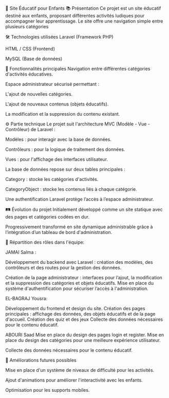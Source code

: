 🎯 Site Éducatif pour Enfants
📚 Présentation
Ce projet est un site éducatif destiné aux enfants, proposant différentes activités ludiques pour accompagner leur apprentissage.
Le site offre une navigation simple entre plusieurs catégories

🛠️ Technologies utilisées
Laravel (Framework PHP)

HTML / CSS (Frontend)

MySQL (Base de données)

🚀 Fonctionnalités principales
Navigation entre différentes catégories d'activités éducatives.

Espace administrateur sécurisé permettant :

L'ajout de nouvelles catégories.

L'ajout de nouveaux contenus (objets éducatifs).

La modification et la suppression du contenu existant.

⚙️ Partie technique
Le projet suit l'architecture MVC (Modèle - Vue - Contrôleur) de Laravel :

Modèles : pour interagir avec la base de données.

Contrôleurs : pour la logique de traitement des données.

Vues : pour l'affichage des interfaces utilisateur.

La base de données repose sur deux tables principales :

Category : stocke les catégories d'activités.

CategoryObject : stocke les contenus liés à chaque catégorie.

Une authentification Laravel protège l’accès à l’espace administrateur.

🛤️ Évolution du projet
Initialement développé comme un site statique avec des pages et catégories codées en dur.

Progressivement transformé en site dynamique administrable grâce à l’intégration d’un tableau de bord d'administration.

👥 Répartition des rôles dans l'équipe:

JAMAI Salma :

Développement du backend avec Laravel : création des modèles, des contrôleurs et des routes pour la gestion des données.

Création de la page administrateur : interfaces pour l’ajout, la modification et la suppression des catégories et objets éducatifs. 
Mise en place du système d'authentification pour sécuriser l’accès à l'administration.

EL-BAGRAJ Yousra:

Développement du frontend et design du site.
Création des pages principales : affichage des données, des objets éducatifs et de la page d'accueil.
Création des quiz et des jeux
Collecte des données nécessaires pour le contenu éducatif.

ABOURI Saad
Mise en place du design des pages login et register.
Mise en place du design des catégories pour une meilleure expérience utilisateur.

Collecte des données nécessaires pour le contenu éducatif.

🔮 Améliorations futures possibles

Mise en place d'un système de niveaux de difficulté pour les activités.

Ajout d'animations pour améliorer l'interactivité avec les enfants.

Optimisation pour les supports mobiles.

